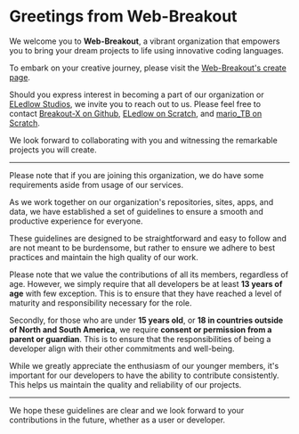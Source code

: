 # Greetings from Web-Breakout

We welcome you to **Web-Breakout**, a vibrant organization that empowers you to bring your dream projects to life using innovative coding languages.

To embark on your creative journey, please visit the [Web-Breakout's create page](https://web-breakout.github.io/create).

Should you express interest in becoming a part of our organization or [ELedlow Studios](https://github.com/ELedlowStudios), we invite you to reach out to us. Please feel free to contact [Breakout-X on Github](https://github.com/Breakout-X/), [ELedlow on Scratch](https://scratch.mit.edu/users/ELedlow/), and [mario_TB on Scratch](https://scratch.mit.edu/users/mario_TB).

We look forward to collaborating with you and witnessing the remarkable projects you will create.

-------
Please note that if you are joining this organization, we do have some requirements aside from usage of our services.

As we work together on our organization's repositories, sites, apps, and data, we have established a set of guidelines to ensure a smooth and productive experience for everyone.

These guidelines are designed to be straightforward and easy to follow and are not meant to be burdensome, but rather to ensure we adhere to best practices and maintain the high quality of our work.

Please note that we value the contributions of all its members, regardless of age. However, we simply require that all developers be at least **13 years of age** with few exception. This is to ensure that they have reached a level of maturity and responsibility necessary for the role.

Secondly, for those who are under **15 years old**, or **18 in countries outside of North and South America**, we require **consent or permission from a parent or guardian**. This is to ensure that the responsibilities of being a developer align with their other commitments and well-being.

While we greatly appreciate the enthusiasm of our younger members, it's important for our developers to have the ability to contribute consistently. This helps us maintain the quality and reliability of our projects.

-------
We hope these guidelines are clear and we look forward to your contributions in the future, whether as a user or developer.
